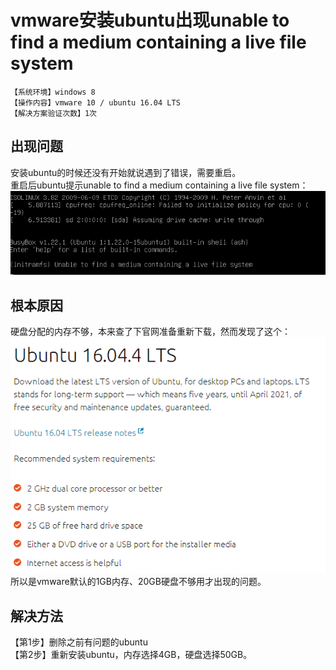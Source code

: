 # vmware安装ubuntu出现unable to find a medium containing a live file system
`【系统环境】windows 8`  
`【操作内容】vmware 10 / ubuntu 16.04 LTS`  
`【解决方案验证次数】1次`  
## <i class="fa fa-question-circle"></i> 出现问题
安装ubuntu的时候还没有开始就说遇到了错误，需要重启。  
重启后ubuntu提示unable to find a medium containing a live file system：
![](assets/001/20180619-8012618c.png)  
## <i class="fa fa-bullseye"></i> 根本原因
硬盘分配的内存不够，本来查了下官网准备重新下载，然而发现了这个：
![](assets/001/20180619-ba013fac.png)  
所以是vmware默认的1GB内存、20GB硬盘不够用才出现的问题。
## <i class="fa fa-check-circle"></i> 解决方法
【第1步】删除之前有问题的ubuntu  
【第2步】重新安装ubuntu，内存选择4GB，硬盘选择50GB。
